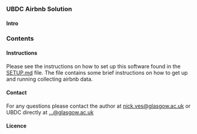 ### UBDC Airbnb Solution

#### Intro


### Contents

#### Instructions

Please see the instructions on how to set up this software found in the [SETUP.md](README_SETUP/SETUP.md) file. The file
contains some brief instructions on how to get up and running collecting airbnb data. 

#### Contact 

For any questions please contact the author at nick.ves@glasgow.ac.uk or UBDC directly at ...@glasgow.ac.uk

#### Licence
